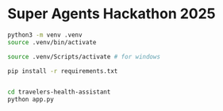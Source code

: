 # Super Agents Hackathon 2025

```bash
python3 -m venv .venv
source .venv/bin/activate

source .venv/Scripts/activate # for windows

pip install -r requirements.txt


cd travelers-health-assistant
python app.py
```